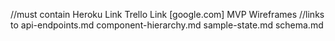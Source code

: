 //must contain
Heroku Link
Trello Link [google.com]
MVP
Wireframes
//links to
api-endpoints.md
component-hierarchy.md
sample-state.md
schema.md
